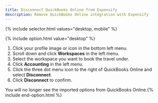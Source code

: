 ```yaml
---
title: Disconnect QuickBooks Online from Expensify
description: Remove QuickBooks Online integration with Expensify
---
```

<div id="new-expensify" markdown="1">

{% include selector.html values="desktop, mobile" %}

{% include option.html value="desktop" %}
1. Click your profile image or icon in the bottom left menu.
2. Scroll down and click **Workspaces** in the left menu. 
3. Select the workspace you want to book the travel under. 
4. Click **Accounting** in the left menu.
5. Click the three dot menu icon to the right of QuickBooks Online and select **Disconnect**.
6. Click **Disconnect** to confirm. 

You will no longer see the imported options from QuickBooks Online.{% include end-option.html %}

</div>




 
